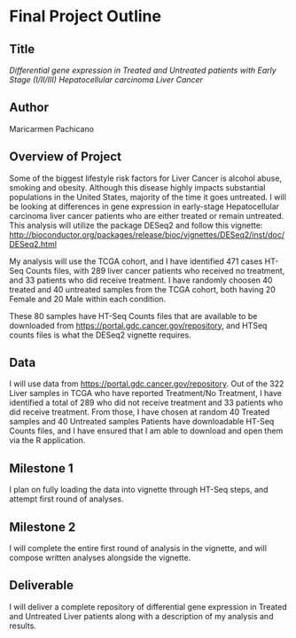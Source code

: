 # Final Project Outline

## Title
*Differential gene expression in Treated and Untreated patients with Early Stage (I/II/III) Hepatocellular carcinoma Liver Cancer*

## Author
Maricarmen Pachicano

## Overview of Project
Some of the biggest lifestyle risk factors for Liver Cancer is alcohol abuse, smoking and obesity. Although this disease highly impacts substantial populations in the United States, majority of the time it goes untreated. I will be looking at differences in gene expression in early-stage Hepatocellular carcinoma liver cancer patients who are either treated or remain untreated. This analysis will utilize the package DESeq2 and follow this vignette: http://bioconductor.org/packages/release/bioc/vignettes/DESeq2/inst/doc/DESeq2.html 

My analysis will use the TCGA cohort, and I have identified 471 cases HT-Seq Counts files, with 289 liver cancer patients who received no treatment, and 33 patients who did receive treatment. I have randomly choosen 40 treated and 40 untreated samples from the TCGA cohort, both having 20 Female and 20 Male within each condition. 

These 80 samples have HT-Seq Counts files that are available to be downloaded from https://portal.gdc.cancer.gov/repository, and HTSeq counts files is what the DESeq2 vignette requires. 

## Data
I will use data from https://portal.gdc.cancer.gov/repository. Out of the 322 Liver samples in TCGA who have reported Treatment/No Treatment, I have identified a total of 289 who did not receive treatment and 33 patients who did receive treatment. From those, I have chosen at random 40 Treated samples and 40 Untreated samples Patients have downloadable HT-Seq Counts files, and I have ensured that I am able to download and open them via the R application. 

## Milestone 1
I plan on fully loading the data into vignette through HT-Seq steps, and attempt first round of analyses.

## Milestone 2
I will complete the entire first round of analysis in the vignette, and will compose written analyses alongside the vignette.

## Deliverable 
I will deliver a complete repository of differential gene expression in Treated and Untreated Liver patients along with a description of my analysis and results.
